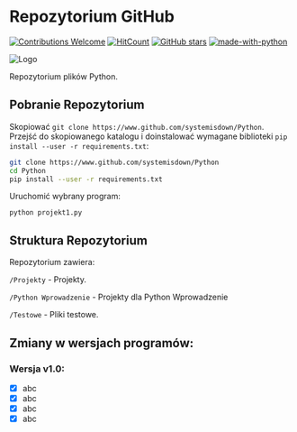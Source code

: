 # Repozytorium GitHub

[![Contributions Welcome](https://img.shields.io/badge/contributions-welcome-brightgreen.svg?style=round)](https://github.com/ytisf/theZoo/issues)
[![HitCount](http://hits.dwyl.com/ytisf/theZoo.svg)](http://hits.dwyl.com/ytisf/theZoo)
[![GitHub stars](https://img.shields.io/github/stars/ytisf/theZoo.svg?style=social&label=Star&maxAge=2592000)](https://GitHub.com/ytisf/theZoo/stargazers/)
[![made-with-python](https://img.shields.io/badge/Made%20with-Python-1f425f.svg)](https://www.python.org/)

![Logo](https://github.com/systemisdown/Python/blob/main/MalDB-Logo-Thumb.png)

Repozytorium plików Python.


## Pobranie Repozytorium

Skopiować `git clone https://www.github.com/systemisdown/Python`. Przejść do skopiowanego katalogu i doinstalować wymagane biblioteki `pip install --user -r requirements.txt`:

```bash
git clone https://www.github.com/systemisdown/Python
cd Python
pip install --user -r requirements.txt
```

Uruchomić wybrany program:

`python projekt1.py`


## Struktura Repozytorium
Repozytorium zawiera:

`/Projekty` - Projekty.

`/Python Wprowadzenie` - Projekty dla Python Wprowadzenie

`/Testowe` -  Pliki testowe.  




## Zmiany w wersjach programów:

### Wersja v1.0:
- [x] abc
- [x] abc
- [x] abc
- [x] abc

